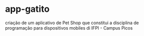 # app-gatito
criação de um aplicativo de Pet Shop que constitui a disciplina de programação para dispositivos mobiles di IFPI - Campus Picos
